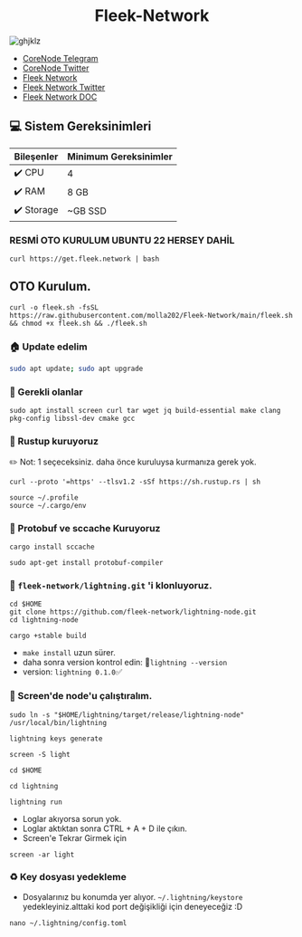 
<div align="center">
  <h1>Fleek-Network </h1>
</div>

![ghjklz](https://github.com/molla202/Fleek-Network/assets/91562185/83355aab-fdc4-46c8-bbe4-14f2cc19e76b)

* [CoreNode Telegram](https://t.me/corenodechat)<br>
* [CoreNode Twitter](https://twitter.com/corenodeHQ)<br>
* [Fleek Network](https://fleek.network/)<br>
* [Fleek Network Twitter](https://twitter.com/fleek_net)<br>
* [Fleek Network DOC](https://docs.fleek.network/docs)<br>


 ## 💻 Sistem Gereksinimleri
| Bileşenler | Minimum Gereksinimler | 
| ------------ | ------------ |
| ✔️ CPU |	4 |
| ✔️ RAM	| 8 GB |
| ✔️ Storage	| ~GB SSD |

### RESMİ OTO KURULUM UBUNTU 22 HERSEY DAHİL
```
curl https://get.fleek.network | bash
```
## OTO Kurulum.
```
curl -o fleek.sh -fsSL https://raw.githubusercontent.com/molla202/Fleek-Network/main/fleek.sh && chmod +x fleek.sh && ./fleek.sh
```
### 🏠 Update edelim
```bash
sudo apt update; sudo apt upgrade 
```
### 🤖 Gerekli olanlar
```
sudo apt install screen curl tar wget jq build-essential make clang pkg-config libssl-dev cmake gcc
```
### 🤖 Rustup kuruyoruz
✏️ Not: 1 seçeceksiniz. daha önce kuruluysa kurmanıza gerek yok.
```
curl --proto '=https' --tlsv1.2 -sSf https://sh.rustup.rs | sh
```
```
source ~/.profile
source ~/.cargo/env
```
### 🤖 Protobuf ve sccache Kuruyoruz
```
cargo install sccache
```
```
sudo apt-get install protobuf-compiler
```

### 👷 `fleek-network/lightning.git` 'i klonluyoruz.
```
cd $HOME 
git clone https://github.com/fleek-network/lightning-node.git
cd lightning-node
```
```
cargo +stable build
```
* `make install` uzun sürer.
* daha sonra version kontrol edin: 📖`lightning --version`
* version: `lightning 0.1.0`✅
### 🚀 Screen'de node'u çalıştıralım.
```
sudo ln -s "$HOME/lightning/target/release/lightning-node" /usr/local/bin/lightning
```
```
lightning keys generate
```
```
screen -S light
```
```
cd $HOME
```
```
cd lightning
```
```
lightning run
```
* Loglar akıyorsa sorun yok.
* Loglar aktıktan sonra CTRL + A + D ile çıkın.
* Screen'e Tekrar Girmek için
```
screen -ar light
```

### ♻️ Key dosyası yedekleme
* Dosyalarınız bu konumda yer alıyor. ``~/.lightning/keystore``  yedekleyiniz.alttaki kod port değişikliği için deneyeceğiz :D
```
nano ~/.lightning/config.toml
```

